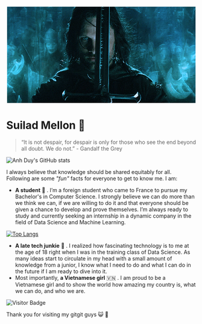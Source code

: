 <p align="center"><img src="aragorn.GIF"></p>

# Suilad Mellon :leaves:
> “It is not despair, for despair is only for those who see the end beyond all doubt. We do not.” - Gandalf the Grey

![Anh Duy's GitHub stats](https://github-readme-stats.vercel.app/api?username=Meriadoc-gitgit&show_icons=true&theme=tokyonight)

I always believe that knowledge should be shared equitably for all. <br>
Following are some *"fun"* facts for everyone to get to know me. I am: <br>
- **A student** :child: . I’m a foreign student who came to France to pursue my Bachelor's in Computer Science. I strongly believe we can do more than we think we can, if we are willing to do it and that everyone should be given a chance to develop and prove themselves. I’m always ready to study and currently seeking an internship in a dynamic company in the field of Data Science and Machine Learning. 

[![Top Langs](https://github-readme-stats.vercel.app/api/top-langs/?username=Meriadoc-gitgit&langs_count=8)](https://github.com/anuraghazra/github-readme-stats)

- **A late tech junkie** :mechanical_arm: . I realized how fascinating technology is to me at the age of 18 right when I was in the training class of Data Science. As many ideas start to circulate in my head with a small amount of knowledge from a junior, I know what I need to do and what I can do in the future if I am ready to dive into it. 
- Most importantly, **a Vietnamese girl** :vietnam: . I am proud to be a Vietnamese girl and to show the world how amazing my country is, what we can do, and who we are.

![Visitor Badge](https://api.visitorbadge.io/api/visitors?path=https%3A%2F%2Fgithub.com%2FMeriadoc-gitgit%2FMeriadoc-gitgit&countColor=#F5F5DC&style=default)

Thank you for visiting my gitgit guys :smiley_cat: :wave: <br>
